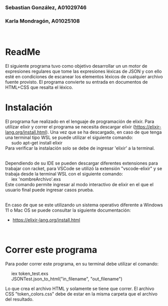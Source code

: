 ### Sebastian González, A01029746
### Karla Mondragón, A01025108
<br>

# ReadMe

El siguiente programa tuvo como objetivo desarrollar un un motor de expresiones regulares que tome las expresiones léxicas de JSON y con ello esté en condiciones de escanear los elementos léxicos de cualquier archivo fuente provisto. El programa convierte su entrada en documentos de HTML+CSS que resalta el léxico.

# Instalación 
El programa fue realizado en el lenguaje de programación de elixir. Para utilizar elixir y correr el programa se necesita descargar elixir (https://elixir-lang.org/install.html). Una vez que se ha descargado, en caso de que tenga una terminal tipo WSL se puede utilizar el siguiente comando: <br>
    &nbsp;&nbsp;&nbsp;&nbsp; sudo apt-get install elixir <br>
    Para verificar la instalación solo se debe de ingresar 'elixir' a la terminal. <br>
<br>

Dependiendo de su IDE se pueden descargar diferentes extensiones para trabajar con racket, para VSCode se utilizó la extensión "vscode-elixir" y se trabaja desde la terminal WSL con el siguiente comando: <br>
    &nbsp;&nbsp;&nbsp;&nbsp; iex 'nombreArchivo'.exs <br>
    Este comando permite ingresar al modo interactivo de elixir en el que el usuario final puede ingresar casos prueba. <br>
<br>

En caso de que se este utilizando un sistema operativo diferente a Windows 11 o Mac OS se puede consultar la siguiente documentación: <br>
* https://elixir-lang.org/install.html

<br>

# Correr este programa
Para poder correr este programa, en su terminal debe utilizar el comando:

&nbsp;&nbsp;&nbsp;&nbsp; iex token_test.exs <br>
&nbsp;&nbsp;&nbsp;&nbsp; JSONTest.json_to_html("in_filename", "out_filename")

Lo que crea el archivo HTML y solamente se tiene que correr. El archivo CSS "token_colors.css" debe de estar en la misma carpeta que el archivo del resultado.